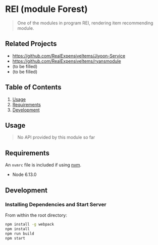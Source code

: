 # REI (module Forest)

> One of the modules in program REI, rendering item recommending module.

## Related Projects

  - https://github.com/RealExpensiveItems/Jiyoon-Service
  - https://github.com/RealExpensiveItems/ryansmodule
  - (to be filled)
  - (to be filled)

## Table of Contents

1. [Usage](#Usage)
1. [Requirements](#requirements)
1. [Development](#development)

## Usage

> No API provided by this module so far

## Requirements

An `nvmrc` file is included if using [nvm](https://github.com/creationix/nvm).

- Node 6.13.0

## Development

### Installing Dependencies and Start Server

From within the root directory:

```sh
npm install -g webpack
npm install
npm run build
npm start
```

